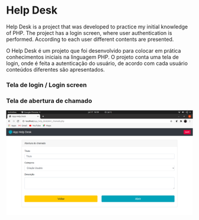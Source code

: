# Help Desk

Help Desk is a project that was developed to practice my initial knowledge of PHP.
The project has a login screen, where user authentication is performed. According to each user different contents are presented.

O Help Desk é um projeto que foi desenvolvido para colocar em prática conhecimentos iniciais na linguagem PHP.
O projeto conta uma tela de login, onde é feita a autenticação do usuário, de acordo com cada usuário conteúdos diferentes são apresentados.

<h3>Tela de login / Login screen </h3>

<h3>Tela de abertura de chamado</h3>

![](/header.png)


